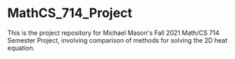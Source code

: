 # MathCS_714_Project

This is the project repository for Michael Mason's Fall 2021 Math/CS 714 Semester Project, involving comparison of methods for solving the 2D heat equation.
